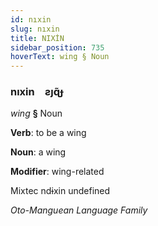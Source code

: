 ```yaml
---
id: nıxin
slug: nıxin
title: NIXİN
sidebar_position: 735
hoverText: wing § Noun
---
```


### nıxin&emsp;<span kind="abugida">ƨȷɋ̃ɟ</span>

*wing* **§** Noun

**Verb**: to be a wing

**Noun**: a wing

**Modifier**: wing-related

Mixtec ndɨxin undefined

*Oto-Manguean Language Family*